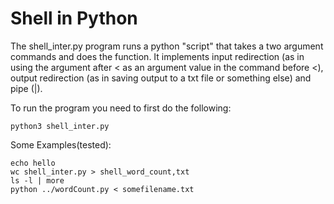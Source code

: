 # Shell in Python

The shell_inter.py program runs a python "script" that takes a two argument
commands and does the function. It implements input redirection (as in using
the argument after < as an argument value in the command before <), output
redirection (as in saving output to a txt file or something else) and pipe (|).

To run the program you need to first do the following:
~~~
python3 shell_inter.py

~~~


Some Examples(tested):
~~~
echo hello
wc shell_inter.py > shell_word_count,txt
ls -l | more
python ../wordCount.py < somefilename.txt
~~~
